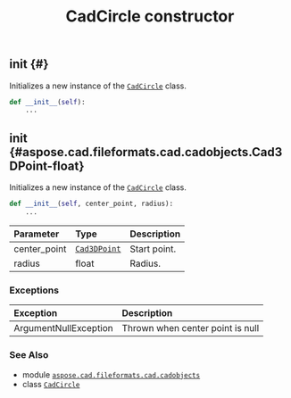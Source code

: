 ﻿---
title: CadCircle constructor
second_title: Aspose.CAD for Python via .NET API References
description: 
type: docs
weight: 10
url: /python-net/aspose.cad.fileformats.cad.cadobjects/cadcircle/__init__/
is_root: false
---

## __init__ {#}

Initializes a new instance of the [`CadCircle`](/cad/python-net/aspose.cad.fileformats.cad.cadobjects/cadcircle) class.



```python
def __init__(self):
    ...
```




## __init__ {#aspose.cad.fileformats.cad.cadobjects.Cad3DPoint-float}

Initializes a new instance of the [`CadCircle`](/cad/python-net/aspose.cad.fileformats.cad.cadobjects/cadcircle) class.



```python
def __init__(self, center_point, radius):
    ...
```


| Parameter | Type | Description |
| :- | :- | :- |
| center_point | [`Cad3DPoint`](/cad/python-net/aspose.cad.fileformats.cad.cadobjects/cad3dpoint) | Start point. |
| radius | float | Radius. |
### Exceptions
| Exception | Description |
| :- | :- |
| ArgumentNullException | Thrown when center point is null |





### See Also
* module [`aspose.cad.fileformats.cad.cadobjects`](../../)
* class [`CadCircle`](/cad/python-net/aspose.cad.fileformats.cad.cadobjects/cadcircle)
